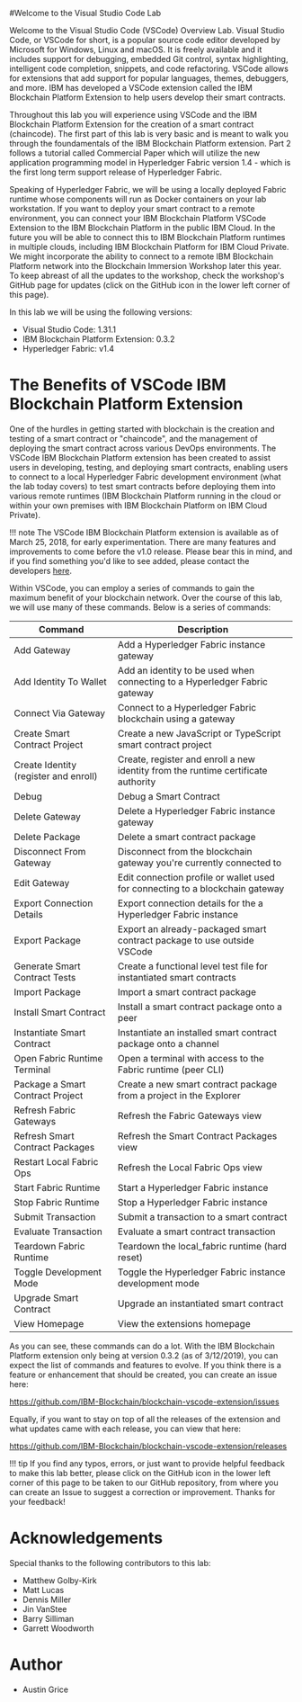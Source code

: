 
#Welcome to the Visual Studio Code Lab

Welcome to the Visual Studio Code (VSCode) Overview Lab. Visual Studio Code, or VSCode for short, is a popular source code editor developed by Microsoft for Windows, Linux and macOS. It is freely available and it includes support for debugging, embedded Git control, syntax highlighting, intelligent code completion, snippets, and code refactoring. VSCode allows for extensions that add support for popular languages, themes, debuggers, and more. IBM has developed a VSCode extension called the IBM Blockchain Platform Extension to help users develop their smart contracts. 

Throughout this lab you will experience using VSCode and the IBM Blockchain Platform Extension for the creation of a smart contract (chaincode). The first part of this lab is very basic and is meant to walk you through the foundamentals of the IBM Blockchain Platform extension. Part 2 follows a tutorial called Commercial Paper which will utilize the new application programming model in Hyperledger Fabric version 1.4 - which is the first long term
support release of Hyperledger Fabric.

Speaking of Hyperledger Fabric, we will be using a locally deployed Fabric runtime whose components will run as Docker containers on your lab
workstation. If you want to deploy your smart contract to a remote environment, you can connect your IBM Blockchain Platform VSCode
Extension to the IBM Blockchain Platform in the public IBM Cloud. In the future you will be able to connect this to IBM Blockchain Platform runtimes in multiple clouds, including IBM
Blockchain Platform for IBM Cloud Private. We might incorporate the ability to connect to a remote IBM Blockchain Platform network into the Blockchain Immersion Workshop later this year. To keep abreast of all the updates to the workshop, check the workshop's GitHub page for updates (click on the GitHub icon in the lower left corner of this page).

In this lab we will be using the following versions:

-   Visual Studio Code: 1.31.1
-   IBM Blockchain Platform Extension: 0.3.2
-   Hyperledger Fabric: v1.4

The Benefits of VSCode IBM Blockchain Platform Extension
===========================================================

One of the hurdles in getting started with blockchain is the creation
and testing of a smart contract or "chaincode", and the management of deploying the smart contract across various DevOps environments. The VSCode IBM Blockchain Platform extension has been created to assist users in developing, testing, and deploying smart contracts, enabling users to connect to a local Hyperledger Fabric development environment (what the lab today covers) to test smart contracts before deploying them into various remote runtimes (IBM Blockchain Platform
running in the cloud or within your own premises with IBM Blockchain Platform on IBM Cloud Private).

!!! note
    The VSCode IBM Blockchain Platform extension is available as of March 25, 2018, for early experimentation. There are many features and improvements to come before the v1.0 release. Please bear this in mind, and if you find something you'd like to see added, please contact the developers [here](https://marketplace.visualstudio.com/items?itemName=IBMBlockchain.ibm-blockchain-platform "VSCode IBP Extension").

Within VSCode, you can employ a series of commands to gain the maximum
benefit of your blockchain network. Over the course of this lab, we will
use many of these commands. Below is a series of commands:

| Command                               | Description                                                                       |
|---------------------------------------|-----------------------------------------------------------------------------------|
| Add Gateway                           | Add a Hyperledger Fabric instance gateway                                         |
| Add Identity To Wallet                | Add an identity to be used when connecting to a Hyperledger Fabric gateway        |
| Connect Via Gateway                   | Connect to a Hyperledger Fabric blockchain using a gateway                        |
| Create Smart Contract Project         | Create a new JavaScript or TypeScript smart contract project                      |
| Create Identity (register and enroll) | Create, register and enroll a new identity from the runtime certificate authority |
| Debug                                 | Debug a Smart Contract                                                            |
| Delete Gateway                        | Delete a Hyperledger Fabric instance gateway                                      |
| Delete Package                        | Delete a smart contract package                                                   |
| Disconnect From Gateway               | Disconnect from the blockchain gateway you're currently connected to              |
| Edit Gateway                          | Edit connection profile or wallet used for connecting to a blockchain gateway     |
| Export Connection Details             | Export connection details for the a Hyperledger Fabric instance                   |
| Export Package                        | Export an already-packaged smart contract package to use outside VSCode           |
| Generate Smart Contract Tests         | Create a functional level test file for instantiated smart contracts              |
| Import Package                        | Import a smart contract package                                                   |
| Install Smart Contract                | Install a smart contract package onto a peer                                      |
| Instantiate Smart Contract            | Instantiate an installed smart contract package onto a channel                    |
| Open Fabric Runtime Terminal          | Open a terminal with access to the Fabric runtime (peer CLI)                      |
| Package a Smart Contract Project      | Create a new smart contract package from a project in the Explorer                |
| Refresh Fabric Gateways               | Refresh the Fabric Gateways view                                                  |
| Refresh Smart Contract Packages       | Refresh the Smart Contract Packages view                                          |
| Restart Local Fabric Ops              | Refresh the Local Fabric Ops view                                                 |
| Start Fabric Runtime                  | Start a Hyperledger Fabric instance                                               |
| Stop Fabric Runtime                   | Stop a Hyperledger Fabric instance                                                |
| Submit Transaction                    | Submit a transaction to a smart contract                                          |
| Evaluate Transaction                  | Evaluate a smart contract transaction                                             |
| Teardown Fabric Runtime               | Teardown the local_fabric runtime (hard reset)                                    |
| Toggle Development Mode               | Toggle the Hyperledger Fabric instance development mode                           |
| Upgrade Smart Contract                | Upgrade an instantiated smart contract                                            |
| View Homepage                         | View the extensions homepage                                                      |

As you can see, these commands can do a lot. With the IBM Blockchain
Platform extension only being at version 0.3.2 (as of 3/12/2019), you
can expect the list of commands and features to evolve. If you think
there is a feature or enhancement that should be created, you can create
an issue here:

<https://github.com/IBM-Blockchain/blockchain-vscode-extension/issues>

Equally, if you want to stay on top of all the releases of the extension
and what updates came with each release, you can view that here:

<https://github.com/IBM-Blockchain/blockchain-vscode-extension/releases>

!!! tip
    If you find any typos, errors, or just want to provide helpful feedback to make this lab better, please click on the GitHub icon in the lower left corner of this page to be taken to our GitHub repository, from where you can create an Issue to suggest a correction or improvement. Thanks for your feedback!

# Acknowledgements
Special thanks to the following contributors to this lab:

* Matthew Golby-Kirk
* Matt Lucas
* Dennis Miller
* Jin VanStee
* Barry Silliman
* Garrett Woodworth

# Author
* Austin Grice